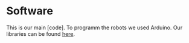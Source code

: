 # Software

This is our main [code]. To programm the robots we used Arduino.
Our libraries can be found [here](https://github.com/MelissaKt/i-bots_soccer/tree/main/Software/Libraries/LIDAR).

